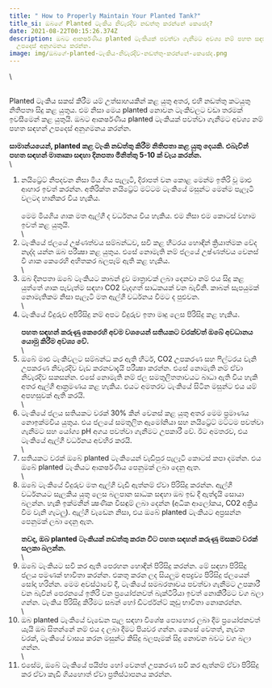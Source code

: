 ```yaml
---
title: " How to Properly Maintain Your Planted Tank?"
title_si: ඔබගේ Planted ටැංකිය නිවැරදිව නඩත්තු කරන්නේ කෙසේද?
date: 2021-08-22T00:15:26.374Z
description: ඔබට ආකර්ෂණීය planted ටැංකියක් පවත්වා ගැනීමට අවශ්‍ය නම් පහත සඳහන්
  උපදෙස් අනුගමනය කරන්න.
image: img/ඔබගේ-planted-ටැංකිය-නිවැරදිව-නඩත්තු-කරන්නේ-කෙසේද.png
---
```

<!--StartFragment-->\
\
Planted ටැංකිය සකස් කිරීම යම් උත්සාහයකින් කළ යුතු අතර, එහි නඩත්තු කටයුතු නිතිපතා සිදු කළ යුතුය. එම නිසා මෙය planted නොවන ටැංකිවලට වඩා තරමක් ඉවසීමෙන් කළ යුතුයි. ඔබට ආකර්ෂණීය planted ටැංකියක් පවත්වා ගැනීමට අවශ්‍ය නම් පහත සඳහන් උපදෙස් අනුගමනය කරන්න.\
\
**සාමාන්යයෙන්, planted කළ ටැංකි නඩත්තු කිරීම නිතිපතා කළ යුතු දෙයකි. එබැවින් පහත සඳහන් මාතෘකා සඳහා දිනපතා මිනිත්තු 5-10 ක් වැය කරන්න.**\
\
1. නයිට්‍රේට් නිපදවන නිසා මිය ගිය පැලෑටි, දිරාපත් වන කොළ මෙන්ම ඉතිරි වූ මාළු ආහාර ඉවත් කරන්න. අතිරික්ත නයිට්‍රේට් මට්ටම ටැංකියේ මසුන්ට මෙන්ම පැලෑටි වලටද හානිකර විය හැකිය.\
\
මෙම මියගිය ශාක මත ඇල්ගී ද වර්ධනය විය හැකිය. එම නිසා එම කොටස් වහාම ඉවත් කළ යුතුයි.\
\
2. ටැංකියේ ජලයේ උෂ්ණත්වය සම්බන්ධව, සවි කළ හීටරය හොඳින් ක්‍රියාත්මක වේද නැද්ද යන්න ඔබ පරීක්‍ෂා කළ යුතුය. එසේ නොමැති නම් ජලයේ උෂ්ණත්වය වෙනස් වී ශාක කෙරෙහි අහිතකර බලපෑම් ඇති කළ හැකිය.\
\
3. ඔබ දිනපතා ඔබේ ටැංකියට කාබන් ද්‍රව මාත්‍රාවක් ලබා දෙනවා නම් එය සිදු කළ යුත්තේ ශාක පැවැත්ම සඳහා CO2 වැදගත් සාධකයක් වන බැවිනි. කාබන් සැපයුමක් නොමැතිකම නිසා පැලෑටි මත ඇල්ගී වර්ධනය වීමට ද පුළුවන.\
\
4. ටැංකියේ වීදුරුව අපිරිසිදු නම් අපට වීදුරුව ඉතා මෘදු ලෙස පිරිසිදු කළ හැකිය.\
\
**පහත සඳහන් කරුණු කෙරෙහි අවම වශයෙන් සතියකට වරක්වත් ඔබේ අවධානය යොමු කිරීම අවශ්‍ය වේ.**\
\
1. ඔබේ මාළු ටැංකිවලට සම්බන්ධ කර ඇති හීටර්, CO2 උපකරණ සහ ෆිල්ටරය වැනි උපකරණ නිවැරදිව වැඩ කරනවාදැයි පරීක්‍ෂා කරන්න. එසේ නොමැති නම් ඒවා නිවැරදිව සකසන්න. එසේ නොමැති නම් ජල සමතුලිතතාවයට බාධා ඇති විය හැකි අතර ඇල්ගී ආක්‍රමණය කළ හැකිය. එයට අමතරව ටැංකියේ සිටින මසුන්ට එය යම් අපහසුවක් ඇති කරයි.\
\
2. ටැංකියේ ජලය සතියකට වරක් 30% කින් වෙනස් කළ යුතු අතර මෙම ප්‍රමාණය නොඉක්මවිය යුතුය. එය ජලයේ සමතුලිත ඇමෝනියා සහ නයිට්‍රේට් මට්ටම පවත්වා ගැනීමට සහ යෝග්‍ය pH අගය පවත්වා ගැනීමට උපකාරී වේ. ඊට අමතරව, එය ටැංකියේ ඇල්ගී වර්ධනය අවහිර කරයි.\
\
3. සතියකට වරක් ඔබේ planted ටැංකියෙන් වැඩිපුර පැලෑටි කොටස් කපා දමන්න. එය ඔබේ planted ටැංකියට ආකර්ෂණීය පෙනුමක් ලබා දෙනු ඇත.\
\
4. ඔබේ ටැංකියේ වීදුරුව මත ඇල්ගී වැඩී ඇත්නම් ඒවා පිරිසිදු කරන්න. ඇල්ගී වර්ධනයට සැලකිය යුතු ලෙස බලපාන සාධක සඳහා ඔබ ඉඩ දී ඇත්දැයි සොයා බලන්න. හැකි ඉක්මනින් ක්‍ෂණික විසඳුම් ලබා දෙන්න (අධික ආලෝකය, CO2 අක්‍රිය වීම වැනි ගැටලු). ඇල්ගී වැඩෙන නිසා, එය ඔබේ planted ටැංකියට අප්‍රසන්න පෙනුමක් ලබා දෙනු ඇත.\
\
**තවද, ඔබ planted ටැංකියක් නඩත්තු කරන විට පහත සඳහන් කරුණු මසකට වරක් සලකා බලන්න.**\
\
1. ඔබේ ටැංකියට සවි කර ඇති පෙරහන හොඳින් පිරිසිදු කරන්න. මේ සඳහා පිරිසිදු ජලය පමණක් භාවිතා කරන්න. එකතු කරන ලද සියලුම අපද්‍රව්‍ය පිරිසිදු ජලයෙන් සෝදා හරින්න. මෙම අවස්ථාවේ දී, ටැංකියේ සමබරතාවය පවත්වා ගැනීමට උපකාරී වන බැවින් පෙරනයේ ඉතිරි වන ප්‍රයෝජනවත් බැක්ටීරියා ඉවත් නොකිරීමට වග බලා ගන්න. ටැංකිය පිරිසිදු කිරීමට සබන් හෝ ඩිටර්ජන්ට් කුඩු භාවිතා නොකරන්න.\
\
2. ඔබ planted ටැංකියේ වැඩෙන පැල සඳහා විශේෂ පොහොර ලබා දීම ප්‍රයෝජනවත් යැයි ඔබ සිතන්නේ නම් එය ද ලබා දීමට පියවර ගන්න. කෙසේ වෙතත්, නැවත වරක්, ටැංකියේ වාසය කරන මසුන්ට කිසිදු බලපෑමක් සිදු නොවන බවට වග බලා ගන්න.\
\
3. එසේම, ඔබේ ටැංකියේ පයිප්ප හෝ වෙනත් උපකරණ සවි කර ඇත්නම් ඒවා පිරිසිදු කර ඒවා කැඩී ගියහොත් ඒවා ප්‍රතිස්ථාපනය කරන්න. 

<!--EndFragment-->